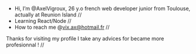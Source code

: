 -  Hi, I’m @AxelVigroux, 26 y.o french web developer junior from Toulouse, actually at Reunion Island //
-  Learning React/Node //
-  How to reach me @vix.ax@hotmail.fr //

Thanks for visiting my profile I take any advices for became more profesionnal ! //

